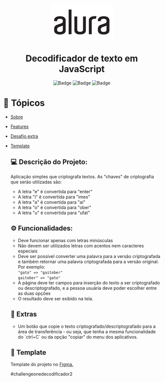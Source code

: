 <h3 align="center"><img src="./readme/alura.png" width="200px"></h3>
<h1 align="center">Decodificador de texto em JavaScript</h1>
<div align="center">

![Badge](https://img.shields.io/badge/HTML5-E34F26?style=for-the-badge&logo=html5&logoColor=white)
![Badge](https://img.shields.io/badge/CSS3-1572B6?style=for-the-badge&logo=css3&logoColor=white)
![Badge](https://img.shields.io/badge/JavaScript-323330?style=for-the-badge&logo=javascript&logoColor=F7DF1E)

</div>

# 🏁 Tópicos

<!--ts-->

- [Sobre](#description)
- [Features](#features)
- [Desafio extra](#extra)
- [Template](#template)
    <!--te-->

    <h2 id="description">💻 Descrição do Projeto:</h2>
    <p>
    Aplicação simples que criptografa textos. As "chaves" de criptografia que serão utilizadas são:
    </p>
    <ul>
    <li>A letra "e" é convertida para "enter"</li>
    <li>A letra "i" é convertida para "imes"</li>
    <li>A letra "a" é convertida para "ai"</li>
    <li>A letra "o" é convertida para "ober"</li>
    <li>A letra "u" é convertida para "ufat"</li>
    </ul>

    <h2 id="features">⚙️ Funcionalidades:</h2>
    <p>

  - Deve funcionar apenas com letras minúsculas
    <br>
  - Não devem ser utilizados letras com acentos nem caracteres especiais
    <br>
  - Deve ser possível converter uma palavra para a versão criptografada e também retornar uma palavra criptografada para a versão original.
    <br>
    Por exemplo:<br>
    `"gato" => "gaitober"`<br>
    `gaitober" => "gato"`
    <br>
  - A página deve ter campos para inserção do texto a ser criptografado ou descriptografado, e a pessoa usuária deve poder escolher entre as duas opções
    <br>
  - O resultado deve ser exibido na tela.
      </p>

  <h2 id="extra">🎁 Extras</h2>
  <ul>
  <li>Um botão que copie o texto criptografado/descriptografado para a área de transferência - ou seja, que tenha a mesma funcionalidade do `ctrl+C` ou da opção "copiar" do menu dos aplicativos.</li>
  </ul>

  <h2 id="template">🎨 Template</h2>
    <p> Template do projeto no 
      <a href="https://www.figma.com/file/tvFEYhVfZTjdJ5P24RGV21/Alura-Challenge---Desafio-1---L%C3%B3gica?node-id=16%3A802">Figma.</a>
    </p>
    #challengeonedecodificador2
